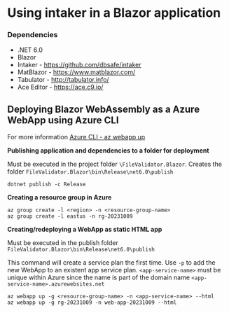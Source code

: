# Using intaker in a Blazor application

### Dependencies
- .NET 6.0
- Blazor
- Intaker - https://github.com/dbsafe/intaker
- MatBlazor - https://www.matblazor.com/
- Tabulator - http://tabulator.info/
- Ace Editor - https://ace.c9.io/

## Deploying Blazor WebAssembly as a Azure WebApp using Azure CLI

For more information [Azure CLI - az webapp up](https://learn.microsoft.com/en-us/cli/azure/webapp?view=azure-cli-latest#az-webapp-up())

**Publishing application and dependencies to a folder for deployment**

Must be executed in the project folder `\FileValidator.Blazor`. Creates the folder ``FileValidator.Blazor\bin\Release\net6.0\publish``
```
dotnet publish -c Release
```

**Creating a resource group in Azure**
```
az group create -l <region> -n <resource-group-name>
az group create -l eastus -n rg-20231009
```

**Creating/redeploying a WebApp as static HTML app**

Must be executed in the publish folder `FileValidator.Blazor\bin\Release\net6.0\publish`

This command will create a service plan the first time. Use `-p` to add the new WebApp to an existent app service plan.
`<app-service-name>` must be unique within Azure since the name is part of the domain name `<app-service-name>.azurewebsites.net`

```
az webapp up -g <resource-group-name> -n <app-service-name> --html
az webapp up -g rg-20231009 -n web-app-20231009 --html
```
